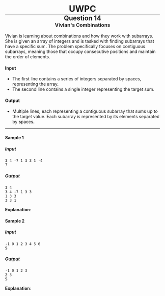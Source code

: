 <div align="center" >
    <h1 style="margin:0px"> UWPC </h1>
    <hr style="margin:0px">
    <h2 style="margin:0px"> Question 14 </h2>
    <h3 style="margin:0px"> Vivian's Combinations </h3>
</div>
<br>
Vivian is learning about combinations and how they work with subarrays. She is given an array of integers and is tasked with finding subarrays that have a specific sum. The problem specifically focuses on contiguous subarrays, meaning those that occupy consecutive positions and maintain the order of elements.

#### Input
 - The first line contains a series of integers separated by spaces, representing the array.
 - The second line contains a single integer representing the target sum.

#### Output
 - Multiple lines, each representing a contiguous subarray that sums up to the target value. Each subarray is represented by its elements separated by spaces.


<hr>

#### Sample 1
##### Input
```
3 4 -7 1 3 3 1 -4
7
```
##### Output
```
3 4
3 4 -7 1 3 3
1 3 3
3 3 1
```
**Explanation**: 

#### Sample 2
##### Input
```
-1 0 1 2 3 4 5 6
5
```
##### Output
```
-1 0 1 2 3
2 3
5
```
**Explanation**: 

